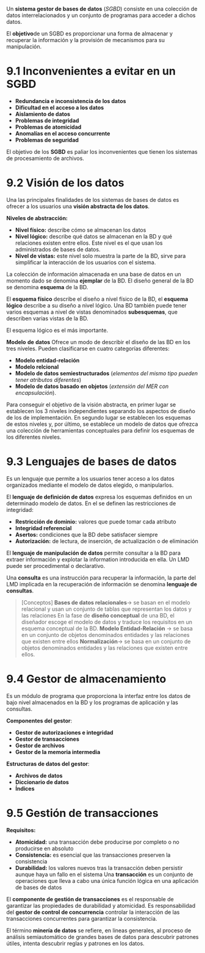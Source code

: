 Un **sistema gestor de bases de datos** (*SGBD*) consiste en una colección de datos interrelacionados y un conjunto de programas para acceder a dichos datos.

El **objetivo**de un SGBD es proporcionar una forma de almacenar y recuperar la información y la provisión de mecanismos para su manipulación.

# 9.1 Inconvenientes a evitar en un SGBD
- **Redundancia e inconsistencia de los datos**
- **Dificultad en el acceso a los datos**
- **Aislamiento de datos**
- **Problemas de integridad**
- **Problemas de atomicidad** 
- **Anomalías en el acceso concurrente** 
- **Problemas de seguridad**

El objetivo de los **SGBD** es paliar los inconvenientes que tienen los sistemas de procesamiento de archivos.

# 9.2 Visión de los datos
Una las principales finalidades de los sistemas de bases de datos es ofrecer a los usuarios una **visión abstracta de los datos**.

**Niveles de abstracción:**
- **Nivel físico:** describe cómo se almacenan los datos
- **Nivel lógico:** describe qué datos se almacenan en la BD y qué relaciones existen entre ellos. Este nivel es el que usan los administrados de bases de datos.
- **Nivel de vistas:** este nivel solo muestra la parte de la BD, sirve para simplificar la interacción de los usuarios con el sistema.

La colección de información almacenada en una base de datos en un momento dado se denomina **ejemplar** de la BD. El diseño general de la BD se denomina **esquema** de la BD.

El **esquema físico** describe el diseño a nivel físico de la BD, el **esquema lógico** describe a su diseño a nivel lógico. Una BD también puede tener varios esquemas a nivel de vistas denominados **subesquemas**, que describen varias vistas de la BD.

El esquema lógico es el más importante.

**Modelo** **de** **datos**
Ofrece un modo de describir el diseño de las BD en los tres niveles. Pueden clasificarse en cuatro categorías diferentes:
- **Modelo entidad-relación**
- **Modelo relcional**
- **Modelo de datos semiestructurados** (*elementos del mismo tipo pueden tener atributos diferentes*)
- **Modelo de datos basado en objetos** (*extensión del MER con encapsulación*).

Para conseguir el objetivo de la visión abstracta, en primer lugar se establecen los 3 niveles independientes separando los aspectos de diseño de los de implementación. En segundo lugar se establecen los esquemas de estos niveles y, por último, se establece un modelo de datos que ofrezca una colección de herramientas conceptuales para definir los esquemas de los diferentes niveles.

# 9.3 Lenguajes de bases de datos
Es un lenguaje que permite a los usuarios tener acceso a los datos organizados mediante el modelo de datos elegido, o manipularlos.

El **lenguaje de definición de datos** expresa los esquemas definidos en un determinado modelo de datos. En el se definen las restricciones de integridad:
- **Restricción de dominio:** valores que puede tomar cada atributo
- **Integridad referencial**
- **Asertos:** condiciones que la BD debe satisfacer siempre
- **Autorización:** de lectura, de inserción, de actualización o de eliminación

El **lenguaje de manipulación de datos** permite consultar a la BD para extraer información  y explotar la information introducida en ella. Un LMD puede ser procedimental o declarativo.

Una **consulta** es una instrucción para recuperar la información, la parte del LMD implicada en la recuperación de información se denomina **lenguaje de consultas**.


> [Conceptos]
> **Bases de datos relacionales**-> se basan en el modelo relacional y usan un conjunto de tablas que representan los datos y las relaciones
> En la fase de **diseño conceptual** de una BD, el diseñador escoge el modelo de datos y traduce los requisitos en un esquema conceptual de la BD.
> **Modelo Entidad-Relación** -> se basa en un conjunto de objetos denominados entidades y las relaciones que existen entre ellos
> **Normalización**-> se basa en un conjunto de objetos denominados entidades y las relaciones que existen entre ellos.


# 9.4 Gestor de almacenamiento
 Es un módulo de programa que proporciona la interfaz entre los datos de bajo nivel almacenados en la BD y los programas de aplicación y las consultas.

**Componentes del gestor**:
- **Gestor de autorizaciones e integridad**
- **Gestor de transacciones**
- **Gestor de archivos**
- **Gestor de la memoria intermedia**

**Estructuras de datos del gestor**:
- **Archivos de datos**
- **Diccionario de datos**
- **Índices**

# 9.5 Gestión de transacciones

**Requisitos:**
- **Atomicidad:** una transacción debe producirse por completo o no producirse en absoluto
- **Consistencia:** es esencial que las transacciones preserven la consistencia
- **Durabilidad:** los valores nuevos tras la transacción deben persistir aunque haya un fallo en el sistema
Una **transacción** es un conjunto de operaciones que lleva a cabo una única función lógica en una aplicación de bases de datos

El **componente de gestión de transacciones** es el responsable de garantizar las propiedades de durabilidad y atomicidad. Es responsabilidad del **gestor de control de concurrencia** controlar la interacción de las transacciones concurrentes para garantizar la consistencia.

El término **minería de datos** se refiere, en lineas generales, al proceso de análisis semiautomático de grandes bases de datos para descubrir patrones útiles, intenta descubrir reglas y patrones en los datos.